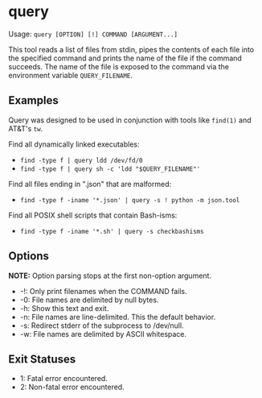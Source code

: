 query
=====

Usage: `query [OPTION] [!] COMMAND [ARGUMENT...]`

This tool reads a list of files from stdin, pipes the contents of each file
into the specified command and prints the name of the file if the command
succeeds. The name of the file is exposed to the command via the environment
variable `QUERY_FILENAME`.

## Examples ##

Query was designed to be used in conjunction with tools like `find(1)` and
AT&T's `tw`.

Find all dynamically linked executables:

- `find -type f | query ldd /dev/fd/0`
- `find -type f | query sh -c 'ldd "$QUERY_FILENAME"'`

Find all files ending in ".json" that are malformed:

- `find -type f -iname '*.json' | query -s ! python -m json.tool`

Find all POSIX shell scripts that contain Bash-isms:

- `find -type f -iname '*.sh' | query -s checkbashisms`

## Options ##

**NOTE:** Option parsing stops at the first non-option argument.

- -!: Only print filenames when the COMMAND fails.
- -0: File names are delimited by null bytes.
- -h: Show this text and exit.
- -n: File names are line-delimited. This the default behavior.
- -s: Redirect stderr of the subprocess to /dev/null.
- -w: File names are delimited by ASCII whitespace.

## Exit Statuses ##

- 1: Fatal error encountered.
- 2: Non-fatal error encountered.
